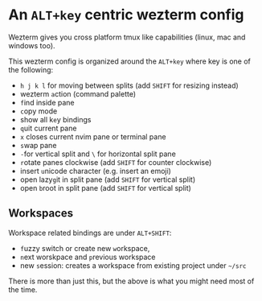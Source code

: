 # An `ALT+key` centric wezterm config

Wezterm gives you cross platform tmux like capabilities (linux, mac and windows too).

This wezterm config is organized around the `ALT+key` where key is one of the following:

- `h j k l` for moving between splits (add `SHIFT` for resizing instead)
- wezterm `a`ction (command palette)
- `f`ind inside pane
- `c`opy mode
- show all k`e`y bindings
- `q`uit current pane
- `x` closes current nvim pane or terminal pane
- `s`wap pane
- `-`for vertical split and `\` for horizontal split pane
- `r`otate panes clockwise (add `SHIFT` for counter clockwise)
- insert `u`nicode character (e.g. insert an emoji)
- open lazy`g`it in split pane (add `SHIFT` for vertical split)
- open `b`root in split pane (add `SHIFT` for vertical split)

## Workspaces

Workspace related bindings are under `ALT+SHIFT`:

- `f`uzzy switch or create new `w`orkspace,
- `n`ext worskpace and `p`revious workspace
- new `s`ession: creates a workspace from existing project under `~/src`

There is more than just this, but the above is what you might need most of the time.

